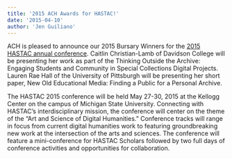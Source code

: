 ```yaml
---
title: '2015 ACH Awards for HASTAC!'
date: '2015-04-10'
author: 'Jen Guiliano'
---
```

ACH is pleased to announce our 2015 Bursary Winners for the [2015 HASTAC annual conference](http://www.hastac2015.org/). Caitlin Christian-Lamb of Davidson College will be presenting her work as part of the Thinking Outside the Archive: Engaging Students and Community in Special Collections Digital Projects. Lauren Rae Hall of the University of Pittsburgh will be presenting her short paper, New Old Educational Media: Finding a Public for a Personal Archive.

The HASTAC 2015 conference will be held May 27-30, 2015 at the Kellogg Center on the campus of Michigan State University. Connecting with HASTAC’s interdisciplinary mission, the conference will center on the theme of the “Art and Science of Digital Humanities.” Conference tracks will range in focus from current digital humanities work to featuring groundbreaking new work at the intersection of the arts and sciences. The conference will feature a mini-conference for HASTAC Scholars followed by two full days of conference activities and opportunities for collaboration.
